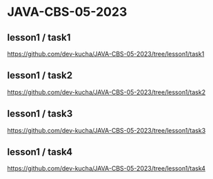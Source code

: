 # JAVA-CBS-05-2023

## lesson1 / task1
https://github.com/dev-kucha/JAVA-CBS-05-2023/tree/lesson1/task1

## lesson1 / task2
https://github.com/dev-kucha/JAVA-CBS-05-2023/tree/lesson1/task2

## lesson1 / task3
https://github.com/dev-kucha/JAVA-CBS-05-2023/tree/lesson1/task3

## lesson1 / task4
https://github.com/dev-kucha/JAVA-CBS-05-2023/tree/lesson1/task4
